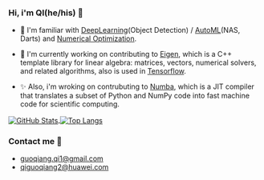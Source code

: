 ### Hi, i'm QI(he/his) 👋

- 🌱 I'm familiar with [DeepLearning](https://en.wikipedia.org/wiki/Deep_learning)(Object Detection) / [AutoML](https://en.wikipedia.org/wiki/Automated_machine_learning)(NAS, Darts) and [Numerical Optimization]().  

- 🔭 I'm currently working on contributing to [Eigen](https://gitlab.com/libeigen/eigen), which is a C++ template library for linear algebra: matrices, vectors, numerical solvers, and related algorithms, also is used in [Tensorflow](https://github.com/tensorflow/tensorflow).  

- ✨ Also, i'm wroking on contrubuting to [Numba](https://github.com/numba/numba), which is a JIT compiler that translates a subset of Python and NumPy code into fast machine code for scientific computing.


<a href="https://github.com/guoqiangqi">
  <img align="center" alt="GitHub Stats" src="https://github-readme-stats.vercel.app/api?theme=radical&username=guoqiangqi&show_icons=true&include_all_commits=true" />
</a>
<a href="https://github.com/guoqiangqi">
  <img align="center" alt="Top Langs" src="https://github-readme-stats.vercel.app/api/top-langs/?theme=radical&username=guoqiangqi&layout=compact" />
</a>

### Contact me 💬
- <guoqiang.qi1@gmail.com>  
- <qiguoqiang2@huawei.com>
<!--
**guoqiangqi/guoqiangqi** is a ✨ _special_ ✨ repository because its `README.md` (this file) appears on your GitHub profile.

Here are some ideas to get you started:

- 🔭 I’m currently working on ...
- 🌱 I’m currently learning ...
- 👯 I’m looking to collaborate on ...
- 🤔 I’m looking for help with ...
- 💬 Ask me about ...
- 📫 How to reach me: ...
- 😄 Pronouns: ...
- ⚡ Fun fact: ...
-->
